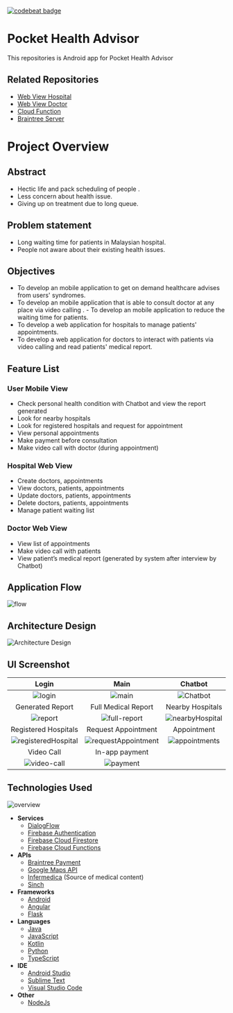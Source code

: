 [![codebeat badge](https://codebeat.co/badges/3de5114a-4aff-42e5-a8a2-9b45078eb9be)](https://codebeat.co/projects/github-com-wlun001-pocket-health-advisor-master)
# Pocket Health Advisor
This repositories is Android app for Pocket Health Advisor

## Related Repositories
- [Web View Hospital](https://github.com/wanching0730/angular-hospital-2)
- [Web View Doctor](https://github.com/wanching0730/Doctor-View-Angular)
- [Cloud Function](https://github.com/WLun001/infermedica-cloud-function)
- [Braintree Server](https://github.com/WLun001/braintree-server)

# Project Overview
## Abstract
- Hectic life and pack scheduling of people​ .
- Less concern about health issue​. ​
- Giving up on treatment due to long queue​.

## Problem statement
- Long waiting time for patients in Malaysian hospital.
- People not aware about their existing health issues​.

## Objectives
- To develop an mobile application to get on demand healthcare advises from users' syndromes​.​
- To develop an mobile application that is able to consult doctor at any place via video calling .
​- To develop an mobile application to reduce the waiting time for patients.
- To develop a web application for hospitals to manage patients' appointments.​
- To develop a web application for doctors to interact with patients via video calling and read patients' medical report​.

## Feature List
### User Mobile View
- Check personal health condition with Chatbot and view the report generated
- Look for nearby hospitals
- Look for registered hospitals and request for appointment
- View personal appointments
- Make payment before consultation
- Make video call with doctor (during appointment)

### Hospital Web View
- Create doctors, appointments
- View doctors, patients, appointments
- Update doctors, patients, appointments
- Delete doctors, patients, appointments
- Manage patient waiting list

### Doctor Web View
- View list of appointments
- Make video call with patients
- View patient’s medical report (generated by system after interview by Chatbot)

## Application Flow
![flow](docs/flow.png)

## Architecture Design
![Architecture Design](docs/architecture-diagram.png)

## UI Screenshot
Login           |  Main      |  Chatbot
:---------------------------:|:---------------------------:|:---------------------------:
![login](docs/login.png) |![main](docs/main.png) | ![Chatbot](docs/chatbot.png)
 Generated Report | Full Medical Report | Nearby Hospitals
![report](docs/report.png) |![full-report](docs/medic_report.png) |![nearbyHospital](docs/nearbyhospital.png)
| Registered Hospitals      |Request Appointment | Appointment
![registeredHospital](docs/registerhospital.png) | ![requestAppointment](docs/request_appointment.png) | ![appointments](docs/appointment.png)
 Video Call | In-app payment
![video-call](docs/video_call.png) | ![payment](docs/payment.png)

## Technologies Used
![overview](docs/technologies.png)
   * **Services**
     * [DialogFlow](https://dialogflow.com)
     * [Firebase Authentication](https://firebase.google.com/docs/auth)
     * [Firebase Cloud Firestore](https://firebase.google.com/docs/firestore)
     * [Firebase Cloud Functions](https://firebase.google.com/docs/functions)
   * **APIs**
     * [Braintree Payment](https://www.braintreepayments.com)
     * [Google Maps API](https://developers.google.com/maps)
     * [Infermedica](http://infermedica.com) (Source of medical content)
     * [Sinch](https://www.sinch.com)
   * **Frameworks**
     * [Android](https://developer.android.com/index.html)
     * [Angular](https://angular.io)
     * [Flask](http://flask.pocoo.org)
   * **Languages**
     * [Java](https://java.com)
     * [JavaScript](https://www.javascript.com)
     * [Kotlin](https://kotlinlang.org)
     * [Python](https://www.python.org)
     * [TypeScript](https://www.typescriptlang.org)
   * **IDE**
     * [Android Studio](https://developer.android.com/studio)
     * [Sublime Text](https://www.sublimetext.com) 
     * [Visual Studio Code](https://code.visualstudio.com)
   * **Other**
     * [NodeJs](https://nodejs.org/en)